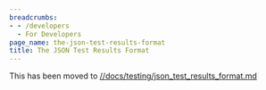 ```yaml
---
breadcrumbs:
- - /developers
  - For Developers
page_name: the-json-test-results-format
title: The JSON Test Results Format
---
```


This has been moved to
[//docs/testing/json_test_results_format.md](https://chromium.googlesource.com/chromium/src/+/HEAD/docs/testing/json_test_results_format.md)
